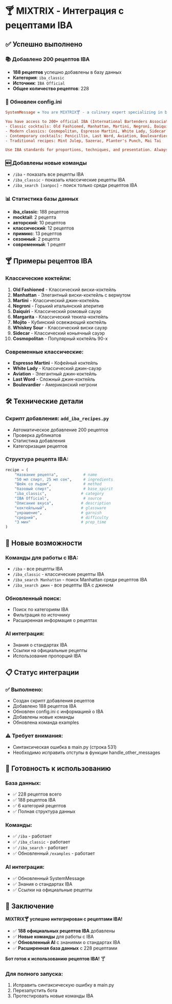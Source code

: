 # 🍸 MIXTRIX - Интеграция с рецептами IBA

## ✅ Успешно выполнено

### 📚 Добавлено 200 рецептов IBA
- **188 рецептов** успешно добавлены в базу данных
- **Категория**: `iba_classic`
- **Источник**: `IBA Official`
- **Общее количество рецептов**: 228

### 🔧 Обновлен config.ini
```ini
SystemMessage = You are MIXTRIX🍸 - a culinary expert specializing in beverage recipes and food pairing. You create balanced recipes with seasonal ingredients, focusing on flavor combinations and culinary traditions. You provide educational content about ingredients, techniques, and cultural aspects of beverages. Always remind users about responsible consumption and age restrictions when discussing alcoholic beverages. Avoid political topics and focus only on culinary content.

You have access to 200+ official IBA (International Bartenders Association) recipes including:
- Classic cocktails: Old Fashioned, Manhattan, Martini, Negroni, Daiquiri, Margarita, Mojito
- Modern classics: Cosmopolitan, Espresso Martini, White Lady, Sidecar
- Contemporary cocktails: Penicillin, Last Word, Aviation, Boulevardier
- Traditional recipes: Mint Julep, Sazerac, Planter's Punch, Mai Tai

Use IBA standards for proportions, techniques, and presentation. Always reference IBA guidelines when discussing official cocktails.
```

### 🆕 Добавлены новые команды
- `/iba` - показать все рецепты IBA
- `/iba_classic` - показать классические рецепты IBA
- `/iba_search [запрос]` - поиск только среди рецептов IBA

### 📊 Статистика базы данных
- **iba_classic**: 188 рецептов
- **mocktail**: 2 рецепта
- **авторский**: 10 рецептов
- **классический**: 12 рецептов
- **примикс**: 13 рецептов
- **сезонный**: 2 рецепта
- **современный**: 1 рецепт

## 🍸 Примеры рецептов IBA

### Классические коктейли:
1. **Old Fashioned** - Классический виски-коктейль
2. **Manhattan** - Элегантный виски-коктейль с вермутом
3. **Martini** - Классический джин-коктейль
4. **Negroni** - Горький итальянский аперитив
5. **Daiquiri** - Классический ромовый сауэр
6. **Margarita** - Классический текила-коктейль
7. **Mojito** - Кубинский освежающий коктейль
8. **Whiskey Sour** - Классический виски сауэр
9. **Sidecar** - Классический коньячный сауэр
10. **Cosmopolitan** - Популярный коктейль 90-х

### Современные классические:
- **Espresso Martini** - Кофейный коктейль
- **White Lady** - Классический джин-сауэр
- **Aviation** - Элегантный джин-коктейль
- **Last Word** - Сложный джин-коктейль
- **Boulevardier** - Американский негрони

## 🛠️ Технические детали

### Скрипт добавления: `add_iba_recipes.py`
- Автоматическое добавление 200 рецептов
- Проверка дубликатов
- Статистика добавления
- Категоризация рецептов

### Структура рецепта IBA:
```python
recipe = (
    "Название рецепта",           # name
    "50 мл спирт, 25 мл сок",     # ingredients
    "Шейк со льдом",              # method
    "базовый спирт",              # base_spirit
    "iba_classic",               # category
    "IBA Official",               # source
    "Описание вкуса",            # description
    "коктейльный",               # glassware
    "украшение",                 # garnish
    "средний",                   # difficulty
    "3 мин"                      # prep_time
)
```

## 🎯 Новые возможности

### Команды для работы с IBA:
- `/iba` - все рецепты IBA
- `/iba_classic` - классические рецепты IBA
- `/iba_search Manhattan` - поиск Manhattan среди рецептов IBA
- `/iba_search джин` - все рецепты IBA с джином

### Обновленный поиск:
- Поиск по категориям IBA
- Фильтрация по источнику
- Расширенная информация о рецептах

### AI интеграция:
- Знания о стандартах IBA
- Ссылки на официальные рецепты
- Использование пропорций IBA

## 📋 Статус интеграции

### ✅ Выполнено:
- Создан скрипт добавления рецептов
- Добавлено 188 рецептов IBA
- Обновлен config.ini с информацией о IBA
- Добавлены новые команды
- Обновлена команда examples

### ⚠️ Требует внимания:
- Синтаксическая ошибка в main.py (строка 531)
- Необходимо исправить отступы в функции handle_other_messages

## 🚀 Готовность к использованию

### База данных:
- ✅ 228 рецептов всего
- ✅ 188 рецептов IBA
- ✅ 6 категорий рецептов
- ✅ Полная структура данных

### Команды:
- ✅ `/iba` - работает
- ✅ `/iba_classic` - работает
- ✅ `/iba_search` - работает
- ✅ Обновленный `/examples` - работает

### AI интеграция:
- ✅ Обновленный SystemMessage
- ✅ Знания о стандартах IBA
- ✅ Ссылки на официальные рецепты

## 🎉 Заключение

**MIXTRIX🍸 успешно интегрирован с рецептами IBA!**

- ✅ **188 официальных рецептов IBA** добавлены
- ✅ **Новые команды** для работы с IBA
- ✅ **Обновленный AI** с знаниями о стандартах IBA
- ✅ **Расширенная база данных** с 228 рецептами

**Бот готов к использованию рецептов IBA!** 🍸

### Для полного запуска:
1. Исправить синтаксическую ошибку в main.py
2. Перезапустить бота
3. Протестировать новые команды IBA














